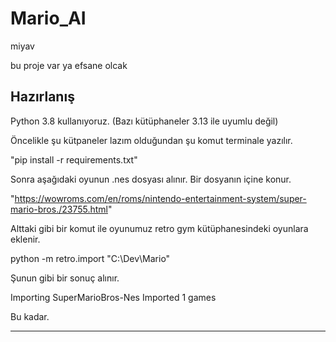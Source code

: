 # Mario_AI
miyav

bu proje var ya efsane olcak


Hazırlanış
------------------------------------------------
Python 3.8 kullanıyoruz. (Bazı kütüphaneler 3.13 ile uyumlu değil)


Öncelikle şu kütpaneler lazım olduğundan şu komut terminale yazılır.

"pip install -r requirements.txt"


Sonra aşağıdaki oyunun .nes dosyası alınır. Bir dosyanın içine konur.

"https://wowroms.com/en/roms/nintendo-entertainment-system/super-mario-bros./23755.html"


Alttaki gibi bir komut ile oyunumuz retro gym kütüphanesindeki oyunlara eklenir.

python -m retro.import "C:\Dev\Mario"


Şunun gibi bir sonuç alınır.

Importing SuperMarioBros-Nes
Imported 1 games

Bu kadar.

------------------------------------------------


